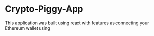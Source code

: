 # Crypto-Piggy-App
This application was built using react with features as connecting your Ethereum wallet using 
